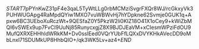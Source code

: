 $START$7pPYnKwZ31pF4e3qaL5TyWtLLg0rbMCMziSvgrFXQr8WJ/rcGkxyVk3PUHWUGApg4RaMpdQYiw1MXO7vuWBWvHj7hYDpkne62Svmje0GUK1q+Apxw6BC3UEboXuRczWt+9QESfaZ0Y5PkzW2li0KIZ18O41X1oCey9+kWiZbMQI6vSWEx9up7FvCI9UuNj85RunycxgjZ8X9BJDJEaVM+xCIesmWPziFdOU9MufQXRXEHHhIdWRkKM+Dv0ssIEed0VQrYUbFfLQXxDVYKHkAVecDD9oMbLnxl71SDUMkUP8HhbQIO+/qk3WK5Lv+az4+$END$
